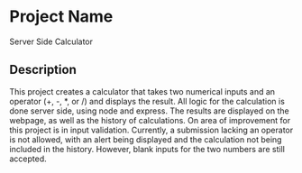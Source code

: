 # Project Name

Server Side Calculator

## Description

This project creates a calculator that takes two numerical inputs and an operator (+, -, *, or /) and displays the result. All logic for the calculation is done server side, using node and express. The results are displayed on the webpage, as well as the history of calculations. On area of improvement for this project is in input validation. Currently, a submission lacking an operator is not allowed, with an alert being displayed and the calculation not being included in the history. However, blank inputs for the two numbers are still accepted.